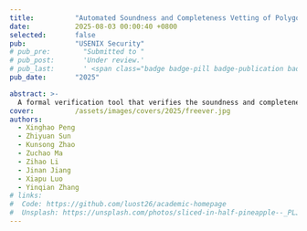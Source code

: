 ```yaml
---
title:          "Automated Soundness and Completeness Vetting of Polygon zkEVM"
date:           2025-08-03 00:00:40 +0800
selected:       false
pub:            "USENIX Security"
# pub_pre:        "Submitted to "
# pub_post:       'Under review.'
# pub_last:       ' <span class="badge badge-pill badge-publication badge-success">Spotlight</span>'
pub_date:       "2025"

abstract: >-
  A formal verification tool that verifies the soundness and completeness of free inputs with formal semantics for Polygon zkEVM.
cover:          /assets/images/covers/2025/freever.jpg
authors:
  - Xinghao Peng
  - Zhiyuan Sun
  - Kunsong Zhao
  - Zuchao Ma
  - Zihao Li
  - Jinan Jiang
  - Xiapu Luo
  - Yinqian Zhang
# links:
#  Code: https://github.com/luost26/academic-homepage
#  Unsplash: https://unsplash.com/photos/sliced-in-half-pineapple--_PLJZmHZzk
---
```

